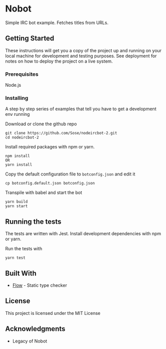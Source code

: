 # Nobot

Simple IRC bot example. Fetches titles from URLs.

## Getting Started

These instructions will get you a copy of the project up and running on your local machine for development and testing purposes. See deployment for notes on how to deploy the project on a live system.

### Prerequisites

Node.js

### Installing

A step by step series of examples that tell you have to get a development env running

Download or clone the github repo

```
git clone https://github.com/Sose/nodeircbot-2.git
cd nodeircbot-2
```

Install required packages with npm or yarn.

```
npm install
OR
yarn install
```

Copy the default configuration file to `botconfig.json` and edit it

```
cp botconfig.default.json botconfig.json
```

Transpile with babel and start the bot

```
yarn build
yarn start
``` 

## Running the tests

The tests are written with Jest. Install development dependencies with npm or yarn.

Run the tests with

```
yarn test
```

## Built With

* [Flow](https://flow.org/) - Static type checker

## License

This project is licensed under the MIT License

## Acknowledgments

* Legacy of Nobot
